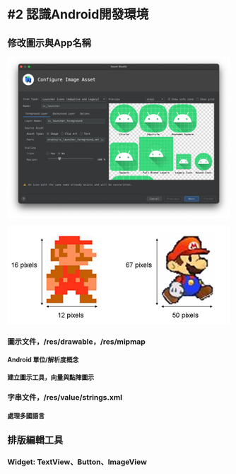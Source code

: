 # \#2 認識Android開發環境

## 修改圖示與App名稱


![Image asset](./images/week2/imageasset.png)

![Low pixel vs. high pixel](./images/week2/games_img004.jpg)

### 圖示文件，/res/drawable，/res/mipmap

#### Android 單位/解析度概念

#### 建立圖示工具，向量與點陣圖示

### 字串文件，/res/value/strings.xml

#### 處理多國語言

## 排版編輯工具

### Widget: TextView、Button、ImageView

